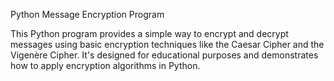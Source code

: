 Python Message Encryption Program

This Python program provides a simple way to encrypt and decrypt messages using basic encryption techniques like the Caesar Cipher and the Vigenère Cipher. It's designed for educational purposes and demonstrates how to apply encryption algorithms in Python.
